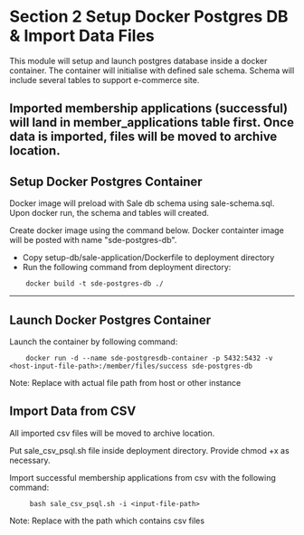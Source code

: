 # Section 2 Setup Docker Postgres DB & Import Data Files
This module will setup and launch postgres database inside a docker container.
The container will initialise with defined sale schema. Schema will include several tables to support e-commerce site. 

Imported membership applications (successful) will land in member_applications table first.
Once data is imported, files will be moved to archive location.
---

## Setup Docker Postgres Container
Docker image will preload with Sale db schema using sale-schema.sql. Upon docker run, the schema and tables will created.

Create docker image using the command below. Docker containter image will be posted with name "sde-postgres-db".
- Copy setup-db/sale-application/Dockerfile to deployment directory
- Run the following command from deployment directory:
```
    docker build -t sde-postgres-db ./
```

---
## Launch Docker Postgres Container

Launch the container by following command:
```
    docker run -d --name sde-postgresdb-container -p 5432:5432 -v <host-input-file-path>:/member/files/success sde-postgres-db
```
Note: Replace <input-file-path> with actual file path from host or other instance

## Import Data from CSV
All imported csv files will be moved to archive location.

Put sale_csv_psql.sh file inside deployment directory.  Provide chmod +x as necessary.

Import successful membership applications from csv with the following command:
```
     bash sale_csv_psql.sh -i <input-file-path>
```
Note: Replace <input-file-path> with the path which contains csv files


